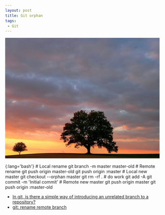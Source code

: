 ```yaml
---
layout: post
title: Git orphan
tags:
 - Git
---
```


![width1](/img/2012/git.jpg)

{:lang='bash'}
	# Local rename
	git branch -m master master-old
	# Remote rename
	git push origin master-old
	git push origin :master
	# Local new master
	git checkout --orphan master
	git rm -rf .
	# do work
	git add -A
	git commit -m 'Initial commit'
	# Remote new master
	git push origin master
	git push origin :master-old

* [In git, is there a simple way of introducing an unrelated branch to a repository?][i]
* [git: rename remote branch](http://stackoverflow.com/q/1526794)

[i]:http://stackoverflow.com/questions/1384325
